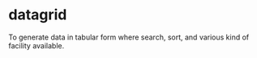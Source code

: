 # datagrid

To generate data in tabular form where search, sort, and various kind of facility available.
